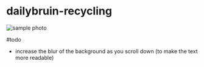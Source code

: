 dailybruin-recycling
====================

![sample photo](https://github.com/lowellbander/dailybruin-recycling/blob/master/sample.png)

#todo

* increase the blur of the background as you scroll down (to make the text more readable)
